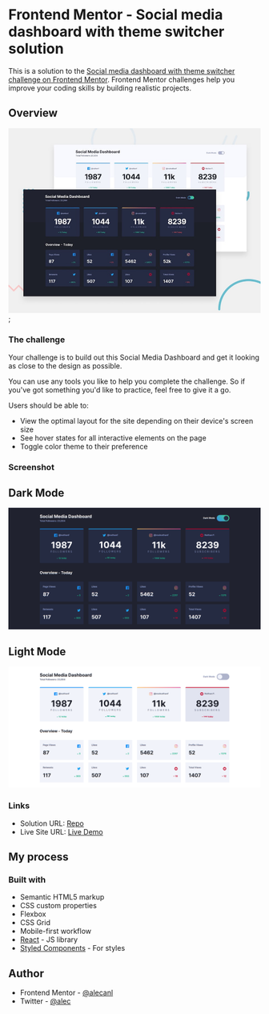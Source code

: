 # Frontend Mentor - Social media dashboard with theme switcher solution

This is a solution to the [Social media dashboard with theme switcher challenge on Frontend Mentor](https://www.frontendmentor.io/challenges/social-media-dashboard-with-theme-switcher-6oY8ozp_H). Frontend Mentor challenges help you improve your coding skills by building realistic projects.

## Overview

![screenshot](./public/desktop-preview.jpg);

### The challenge

Your challenge is to build out this Social Media Dashboard and get it looking as close to the design as possible.

You can use any tools you like to help you complete the challenge. So if you've got something you'd like to practice, feel free to give it a go.

Users should be able to:

- View the optimal layout for the site depending on their device's screen size
- See hover states for all interactive elements on the page
- Toggle color theme to their preference

### Screenshot

## Dark Mode

![](./public/design-dark.png)

## Light Mode

![](./public/design-ligth.png)

### Links

- Solution URL: [Repo](https://github.com/AlecANL/social-media-dasboard)
- Live Site URL: [Live Demo](http://social-dashboard-react.netlify.app/)

## My process

### Built with

- Semantic HTML5 markup
- CSS custom properties
- Flexbox
- CSS Grid
- Mobile-first workflow
- [React](https://reactjs.org/) - JS library
- [Styled Components](https://styled-components.com/) - For styles

## Author

- Frontend Mentor - [@alecanl](https://www.frontendmentor.io/profile/alecanl)
- Twitter - [@alec](https://www.twitter.com/Alexei_Alvarez4)
